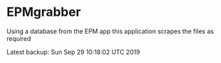 # EPMgrabber
Using a database from the EPM app this application scrapes the files as required


Latest backup: Sun Sep 29 10:18:02 UTC 2019
